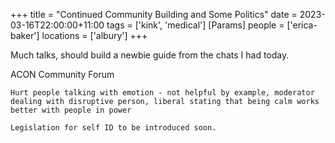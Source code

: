 +++
title = "Continued Community Building and Some Politics"
date = 2023-03-16T22:00:00+11:00
tags = ['kink', 'medical']
[Params]
people = ['erica-baker']
locations = ['albury']
+++

Much talks, should build a newbie guide from the chats I had today.

ACON Community Forum

    Hurt people talking with emotion - not helpful by example, moderator dealing with disruptive person, liberal stating that being calm works better with people in power

    Legislation for self ID to be introduced soon.